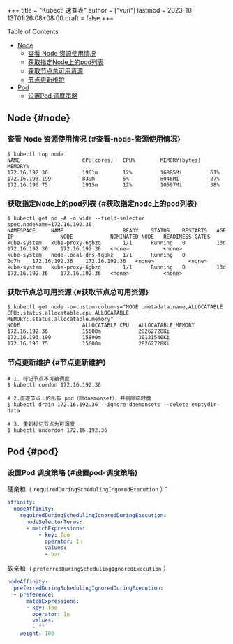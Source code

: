 +++
title = "Kubectl 速查表"
author = ["vuri"]
lastmod = 2023-10-13T01:26:08+08:00
draft = false
+++

<div class="ox-hugo-toc toc">

<div class="heading">Table of Contents</div>

- [Node](#node)
    - [查看 Node 资源使用情况](#查看-node-资源使用情况)
    - [获取指定Node上的pod列表](#获取指定node上的pod列表)
    - [获取节点总可用资源](#获取节点总可用资源)
    - [节点更新维护](#节点更新维护)
- [Pod](#pod)
    - [设置Pod 调度策略](#设置pod-调度策略)

</div>
<!--endtoc-->


## Node {#node}


### 查看 Node 资源使用情况 {#查看-node-资源使用情况}

```shell
$ kubectl top node
NAME                    CPU(cores)   CPU%        MEMORY(bytes)   MEMORY%
172.16.192.36           1961m        12%         16885Mi         61%
172.16.193.199          839m         5%          8046Mi          27%
172.16.193.75           1915m        12%         10597Mi         38%
```


### 获取指定Node上的pod列表 {#获取指定node上的pod列表}

```shell
$ kubectl get po -A -o wide --field-selector spec.nodeName=172.16.192.36
NAMESPACE     NAME                   READY    STATUS    RESTARTS   AGE     IP               NODE            NOMINATED NODE   READINESS GATES
kube-system   kube-proxy-6gbzq       1/1      Running   0          13d     172.16.192.36    172.16.192.36   <none>           <none>
kube-system   node-local-dns-tqpkz   1/1      Running   0          2d7h    172.16.192.36    172.16.192.36   <none>           <none>
kube-system   kube-proxy-6gbzq       1/1      Running   0          13d     172.16.192.36    172.16.192.36   <none>           <none>
```


### 获取节点总可用资源 {#获取节点总可用资源}

```shell
$ kubectl get node -o=custom-columns="NODE:.metadata.name,ALLOCATABLE CPU:.status.allocatable.cpu,ALLOCATABLE MEMORY:.status.allocatable.memory"
NODE                    ALLOCATABLE CPU   ALLOCATABLE MEMORY
172.16.192.36           15600m            28262728Ki
172.16.193.199          15890m            30121540Ki
172.16.193.75           15600m            28262728Ki
```


### 节点更新维护 {#节点更新维护}

```shell
# 1. 标记节点不可被调度
$ kubectl cordon 172.16.192.36

# 2.驱逐节点上的所有 pod（除daemonset），并删除临时盘
$ kubectl drain 172.16.192.36 --ignore-daemonsets --delete-emptydir-data

# 3. 重新标记节点为可调度
$ kubectl uncordon 172.16.192.36
```


## Pod {#pod}


### 设置Pod 调度策略 {#设置pod-调度策略}

硬亲和（ `requiredDuringSchedulingIngoredExecution` ）：

```yaml
affinity:
  nodeAffinity:
    requiredDuringSchedulingIgnoredDuringExecution:
      nodeSelectorTerms:
      - matchExpressions:
          - key: foo
            operator: In
            values:
            - bar
```

软亲和（ `preferredDuringSchedulingIgnoredExecution` ）

```yaml
nodeAffinity:
  preferredDuringSchedulingIgnoredDuringExecution:
  - preference:
      matchExpressions:
      - key: foo
        operator: In
        values:
        - ""
    weight: 100
```
